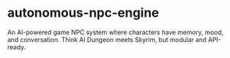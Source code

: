 # autonomous-npc-engine
An AI-powered game NPC system where characters have memory, mood, and conversation. Think AI Dungeon meets Skyrim, but modular and API-ready.
